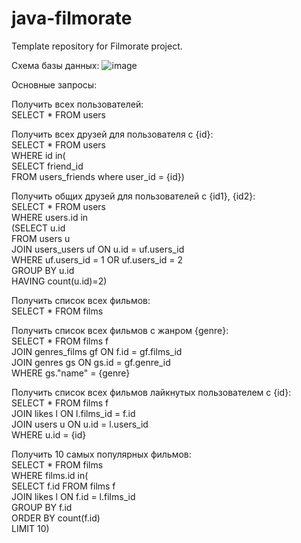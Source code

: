 # java-filmorate
Template repository for Filmorate project.

Схема базы данных:
![image](https://github.com/user-attachments/assets/e48aea2f-7395-46a9-8d0b-d5ff97ba50e9)


Основные запросы:

Получить всех пользователей:<br>
SELECT * FROM users<br>

Получить всех друзей для пользователя c {id}:<br>
SELECT * FROM users<br>
WHERE id in(<br>
SELECT friend_id<br>
FROM users_friends where user_id = {id})<br>

Получить общих друзей для пользователей c {id1}, {id2}:<br>
SELECT * FROM users<br>
WHERE users.id in<br>
(SELECT u.id<br>
FROM users u<br>
JOIN users_users uf ON u.id = uf.users_id<br>
WHERE uf.users_id = 1 OR uf.users_id = 2<br>
GROUP BY u.id<br>
HAVING count(u.id)=2)<br>

Получить список всех фильмов:<br>
SELECT * FROM films <br>

Получить список всех фильмов с жанром {genre}:<br>
SELECT * FROM films f<br>
JOIN genres_films gf ON f.id = gf.films_id<br>
JOIN genres gs ON gs.id = gf.genre_id<br>
WHERE gs."name" = {genre}<br>

Получить список всех фильмов лайкнутых пользователем с {id}:<br>
SELECT * FROM films f<br>
JOIN likes l ON l.films_id = f.id<br>
JOIN users u ON u.id = l.users_id<br>
WHERE u.id = {id}<br>

Получить 10 самых популярных фильмов:<br>
SELECT * FROM films<br>
WHERE films.id in(<br>
SELECT f.id FROM films f<br>
JOIN likes l ON f.id = l.films_id<br>
GROUP BY f.id<br>
ORDER BY count(f.id)<br>
LIMIT 10)<br>

